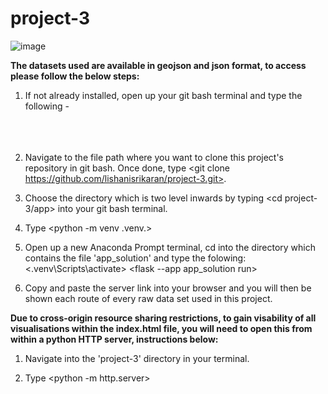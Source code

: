 # project-3

![image](https://github.com/lishanisrikaran/project-backup/assets/126973634/7c05ebf7-4915-4fc2-847a-ddd7714f3514)

<b>The datasets used are available in geojson and json format, to access please follow the below steps:</b>

1) If not already installed, open up your git bash terminal and type the following -<br>
	<pip install flask><br>
	<pip install requests><br>
	<pip install jsonify><br>

2) Navigate to the file path where you want to clone this project's repository in git bash. Once done, type <git clone https://github.com/lishanisrikaran/project-3.git>.

3) Choose the directory which is two level inwards by typing <cd project-3/app> into your git bash terminal. 

4) Type <python -m venv .venv.>

4) Open up a new Anaconda Prompt terminal, cd into the directory which contains the file 'app_solution' and type the folowing:
	<.venv\Scripts\activate>
	<flask --app app_solution run>

5) Copy and paste the server link into your browser and you will then be shown each route of every raw data set used in this project. 


<b>Due to cross-origin resource sharing restrictions, to gain visability of all visualisations within the index.html file, you will need to open this from within a python HTTP server, instructions below:</b>

1) Navigate into the 'project-3' directory in your terminal. 

2) Type <python -m http.server>
